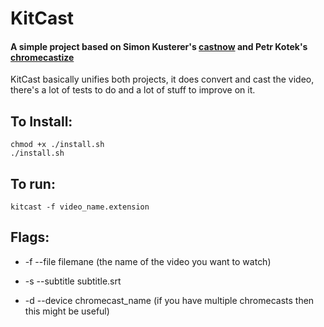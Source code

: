 # KitCast 

#### A simple project based on Simon Kusterer's [castnow](https://github.com/xat/castnow) and  Petr Kotek's  [chromecastize](https://github.com/petrkotek/chromecastize)
KitCast basically unifies both projects, it does convert and cast the video, there's a lot of tests to do and a lot of stuff to improve on it.

## To Install: 
    chmod +x ./install.sh 
    ./install.sh
    
## To run: 
    kitcast -f video_name.extension 


## Flags: 
* -f --file filemane (the name of the video you want to watch) 

* -s --subtitle subtitle.srt 

* -d --device chromecast_name (if you have multiple chromecasts then this might be useful) 

